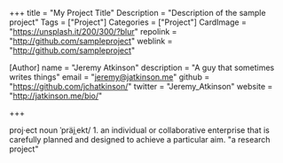 +++ 
title = "My Project Title" 
Description = "Description of the sample project" 
Tags = ["Project"] 
Categories = ["Project"] 
CardImage = "https://unsplash.it/200/300/?blur" 
repolink = "http://github.com/sampleproject" 
weblink = "http://github.com/sampleproject"

[Author] 
    name = "Jeremy Atkinson" 
    description = "A guy that sometimes writes things" 
    email = "jeremy@jatkinson.me" 
    github = "https://github.com/jchatkinson/" 
    twitter = "Jeremy_Atkinson" 
    website = "http://jatkinson.me/bio/"

+++

proj·ect noun ˈpräjˌekt/ 1. an individual or collaborative enterprise that is carefully planned and designed to achieve a particular aim. "a research project"